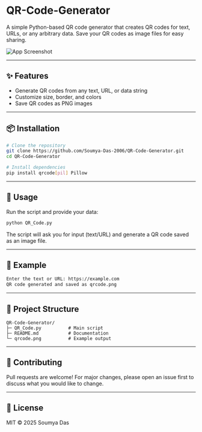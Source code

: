 # QR-Code-Generator

A simple Python-based QR code generator that creates QR codes for text, URLs, or any arbitrary data. Save your QR codes as image files for easy sharing.

![App Screenshot](https://github.com/user-attachments/assets/73ee52f7-d7b9-4b98-b29b-a33e7994148f)

---

## ✨ Features

* Generate QR codes from any text, URL, or data string
* Customize size, border, and colors
* Save QR codes as PNG images

---

## 📦 Installation

```bash
# Clone the repository
git clone https://github.com/Soumya-Das-2006/QR-Code-Generator.git
cd QR-Code-Generator

# Install dependencies
pip install qrcode[pil] Pillow
```

---

## 🚀 Usage

Run the script and provide your data:

```bash
python QR_Code.py
```

The script will ask you for input (text/URL) and generate a QR code saved as an image file.

---

## 🧪 Example

```bash
Enter the text or URL: https://example.com
QR code generated and saved as qrcode.png
```

---

## 📁 Project Structure

```text
QR-Code-Generator/
├─ QR_Code.py          # Main script
├─ README.md           # Documentation
└─ qrcode.png          # Example output
```

---

## 🤝 Contributing

Pull requests are welcome! For major changes, please open an issue first to discuss what you would like to change.

---

## 📜 License

MIT © 2025 Soumya Das
